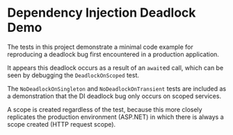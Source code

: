# Dependency Injection Deadlock Demo

The tests in this project demonstrate a minimal code example for reproducing a deadlock bug first encountered in a production application.

It appears this deadlock occurs as a result of an `await`ed call, which can be seen by debugging the `DeadlockOnScoped` test.

The `NoDeadlockOnSingleton` and `NoDeadlockOnTransient` tests are included as a demonstration that the DI deadlock bug only occurs on scoped services.

A scope is created regardless of the test, because this more closely replicates the production environment (ASP.NET) in which there is always a scope created (HTTP request scope).
